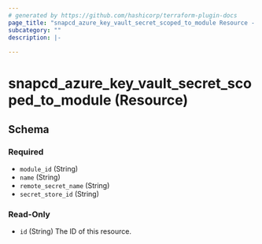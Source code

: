 ```yaml
---
# generated by https://github.com/hashicorp/terraform-plugin-docs
page_title: "snapcd_azure_key_vault_secret_scoped_to_module Resource - snapcd"
subcategory: ""
description: |-
  
---
```


# snapcd_azure_key_vault_secret_scoped_to_module (Resource)





<!-- schema generated by tfplugindocs -->
## Schema

### Required

- `module_id` (String)
- `name` (String)
- `remote_secret_name` (String)
- `secret_store_id` (String)

### Read-Only

- `id` (String) The ID of this resource.

